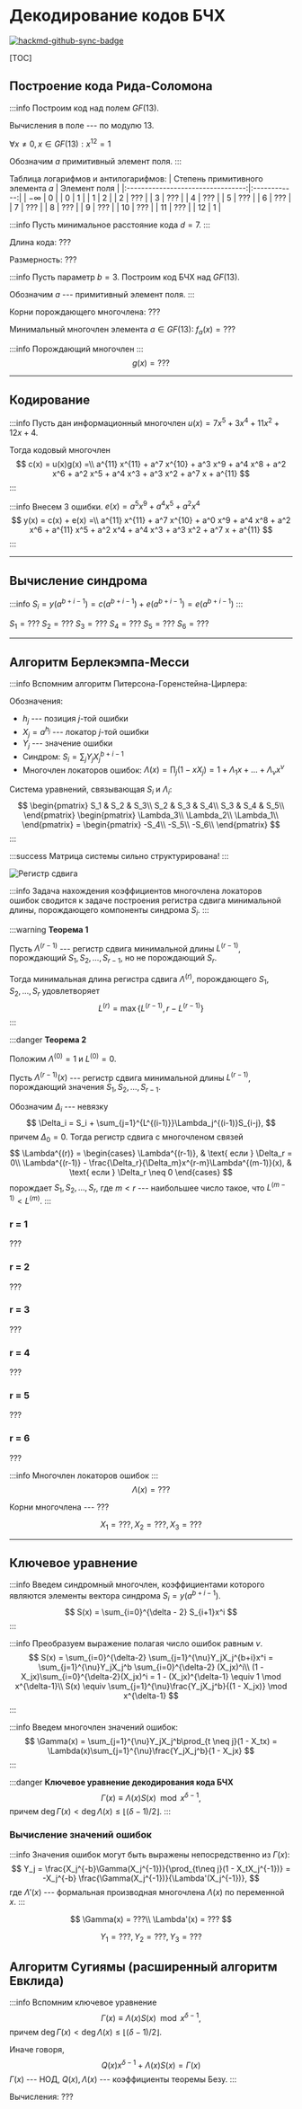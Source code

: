 # Декодирование кодов БЧХ

[![hackmd-github-sync-badge](https://hackmd.io/W8KIo-z2QX-abC950DT4BA/badge)](https://hackmd.io/W8KIo-z2QX-abC950DT4BA)

[TOC]

## Построение кода Рида-Соломона
:::info
Построим код над полем $GF(13)$.

Вычисления в поле --- по модулю 13.

$\forall x \neq 0, x \in GF(13) : x^{12} = 1$

Обозначим $a$ примитивный элемент поля.
:::

Таблица логарифмов и антилогарифмов:
| Степень примитивного элемента $a$ | Элемент поля |
|:---------------------------------:|:------------:|
|             $-\infty$             |      0       |
|                 0                 |      1       |
|                 1                 |      2       |
|                 2                 |     ???      |
|                 3                 |     ???      |
|                 4                 |     ???      |
|                 5                 |     ???      |
|                 6                 |     ???      |
|                 7                 |     ???      |
|                 8                 |     ???      |
|                 9                 |     ???      |
|                10                 |     ???      |
|                11                 |     ???      |
|                12                 |      1       |

:::info
Пусть минимальное расстояние кода $d = 7$.
:::

Длина кода: ???

Размерность: ???

:::info
Пусть параметр $b = 3$. Построим код БЧХ над $GF(13)$.

Обозначим $a$ --- примитивный элемент поля.
:::

Корни порождающего многочлена: ???

Минимальный многочлен элемента $a \in GF(13)$: $f_a(x) = ???$

:::info
Порождающий многочлен 
:::
$$
g(x) = ???
$$

---
## Кодирование

:::info
Пусть дан информационный многочлен
$u(x) = 7x^5 + 3x^4 + 11x^2 + 12x + 4$.

Тогда кодовый многочлен 
$$
c(x) = u(x)g(x) =\\ 
a^{11} x^{11} + a^7 x^{10} + a^3 x^9 + a^4 x^8 + a^2 x^6 + a^2 x^5 + a^4 x^3 + a^3 x^2 + a^7 x + a^{11}
$$
:::

:::info
Внесем 3 ошибки.
$e(x) = a^5 x^9 + a^4 x^5 + a^2 x^4$
$$
y(x) = c(x) + e(x) =\\
a^{11} x^{11} + a^7 x^{10} + a^0 x^9 + a^4 x^8 + a^2 x^6 + a^{11} x^5 + a^2 x^4 + a^4 x^3 + a^3 x^2 + a^7 x + a^{11}
$$
:::

---
## Вычисление синдрома

:::info
$S_i = y(a^{b+i-1}) = c(a^{b+i-1}) + e(a^{b+i-1}) = e(a^{b+i-1})$
:::

$S_1 = ???$
$S_2 = ???$
$S_3 = ???$
$S_4 = ???$
$S_5 = ???$
$S_6 = ???$

---
## Алгоритм Берлекэмпа-Месси

:::info
Вспомним алгоритм Питерсона-Горенстейна-Цирлера:

Обозначения:
- $h_j$ --- позиция $j$-той ошибки
- $X_j = a^{h_j}$ --- локатор $j$-той ошибки
- $Y_j$ --- значение ошибки
- Синдром:
$S_i = \sum_j Y_jX_j^{b + i - 1}$
- Многочлен локаторов ошибок:
$\Lambda(x) = \prod_j (1 - xX_j) = 1 + \Lambda_1x + \dots + \Lambda_{\nu}x^{\nu}$

Система уравнений, связывающая $S_i$ и $\Lambda_i$:
$$
\begin{pmatrix}
S_1 & S_2 & S_3\\
S_2 & S_3 & S_4\\
S_3 & S_4 & S_5\\
\end{pmatrix} \begin{pmatrix}
\Lambda_3\\
\Lambda_2\\
\Lambda_1\\
\end{pmatrix} = \begin{pmatrix}
-S_4\\
-S_5\\
-S_6\\
\end{pmatrix}
$$
:::

:::success
Матрица системы сильно структурирована!
:::

![Регистр сдвига](https://raw.githubusercontent.com/nyakuba/hackmd/main/resources/BCH_decoding/shift_register.png)

:::info
Задача нахождения коэффициентов многочлена локаторов ошибок сводится к задаче построения регистра сдвига минимальной длины, порождающего компоненты синдрома $S_i$.
:::

:::warning
**Теорема 1**
      
Пусть $\Lambda^{(r-1)}$ --- регистр сдвига минимальной длины $L^{(r-1)}$, порождающий $S_1, S_2, \dots, S_{r-1}$, но не порождающий $S_r$.

Тогда минимальная длина регистра сдвига $\Lambda^{(r)}$, порождающего $S_1, S_2, \dots, S_r$ удовлетворяет
$$
L^{(r)} = \max\{L^{(r-1)}, r - L^{(r-1)}\}
$$
:::

:::danger
**Теорема 2**

Положим $\Lambda^{(0)} = 1$ и $L^{(0)} = 0$. 

Пусть $\Lambda^{(r-1)}(x)$ --- регистр сдвига минимальной длины $L^{(r-1)}$, порождающий значения $S_1, S_2, \dots, S_{r-1}$. 

Обозначим $\Delta_i$ --- невязку
$$
\Delta_i = S_i + \sum_{j=1}^{L^{(i-1)}}\Lambda_j^{(i-1)}S_{i-j},
$$
причем $\Delta_0 = 0$.
Тогда регистр сдвига с многочленом связей
$$
\Lambda^{(r)} = \begin{cases}
  \Lambda^{(r-1)}, & \text{ если } \Delta_r = 0\\
  \Lambda^{(r-1)} - \frac{\Delta_r}{\Delta_m}x^{r-m}\Lambda^{(m-1)}(x), & \text{ если } \Delta_r \neq 0
\end{cases}
$$
порождает $S_1, S_2, \dots, S_r$, где $m < r$ --- наибольшее число такое, что $L^{(m-1)} < L^{(m)}$.
:::

### r = 1
???

### r = 2
???

### r = 3
???

### r = 4
???

### r = 5
???

### r = 6
???

:::info
Многочлен локаторов ошибок
:::
$$
\Lambda(x) = ???
$$

Корни многочлена --- $???$

$$
X_1 = ???, X_2 = ???, X_3 = ???
$$

---
## Ключевое уравнение

:::info
Введем синдромный многочлен, коэффициентами которого являются элементы вектора синдрома $S_i = y(a^{b+i-1})$.
$$
S(x) = \sum_{i=0}^{\delta - 2} S_{i+1}x^i
$$
:::

:::info
Преобразуем выражение полагая число ошибок равным $\nu$.
$$
S(x) = \sum_{i=0}^{\delta-2} \sum_{j=1}^{\nu}Y_jX_j^{b+i}x^i = \sum_{j=1}^{\nu}Y_jX_j^b \sum_{i=0}^{\delta-2} (X_jx)^i\\
(1 - X_jx)\sum_{i=0}^{\delta-2}(X_jx)^i = 1 - (X_jx)^{\delta-1} \equiv 1 \mod x^{\delta-1}\\
S(x) \equiv \sum_{j=1}^{\nu}\frac{Y_jX_j^b}{(1 - X_jx)} \mod x^{\delta-1}
$$
:::

:::info
Введем многочлен значений ошибок:
$$
\Gamma(x) = \sum_{j=1}^{\nu}Y_jX_j^b\prod_{t \neq j}(1 - X_tx) = \Lambda(x)\sum_{j=1}^{\nu}\frac{Y_jX_j^b}{1 - X_jx}
$$
:::

:::danger
**Ключевое уравнение декодирования кода БЧХ**
$$
\Gamma(x) \equiv \Lambda(x)S(x) \mod x^{\delta-1},
$$
причем $\deg\Gamma(x) < \deg\Lambda(x) \leq \lfloor (\delta - 1) / 2 \rfloor$.
:::

### Вычисление значений ошибок
:::info
Значения ошибок могут быть выражены непосредственно из $\Gamma(x)$:
$$
Y_j = \frac{X_j^{-b}\Gamma(X_j^{-1})}{\prod_{t\neq j}(1 - X_tX_j^{-1})} = -X_j^{-b} \frac{\Gamma(X_j^{-1})}{\Lambda'(X_j^{-1})},
$$
где $\Lambda'(x)$ --- формальная производная многочлена $\Lambda(x)$ по переменной $x$.
:::

$$
\Gamma(x) = ???\\
\Lambda'(x) = ???
$$

$$
Y_1 = ???, Y_2 = ???, Y_3 = ???
$$

## Алгоритм Сугиямы (расширенный алгоритм Евклида)
:::info
Вспомним ключевое уравнение
$$
\Gamma(x) \equiv \Lambda(x)S(x) \mod x^{\delta-1},
$$
причем $\deg\Gamma(x) < \deg\Lambda(x) \leq \lfloor (\delta - 1) / 2 \rfloor$.

Иначе говоря,
$$
Q(x)x^{\delta-1} + \Lambda(x)S(x) = \Gamma(x)
$$
$\Gamma(x)$ --- НОД, $Q(x), \Lambda(x)$ --- коэффициенты теоремы Безу.
:::

Вычисления: ???